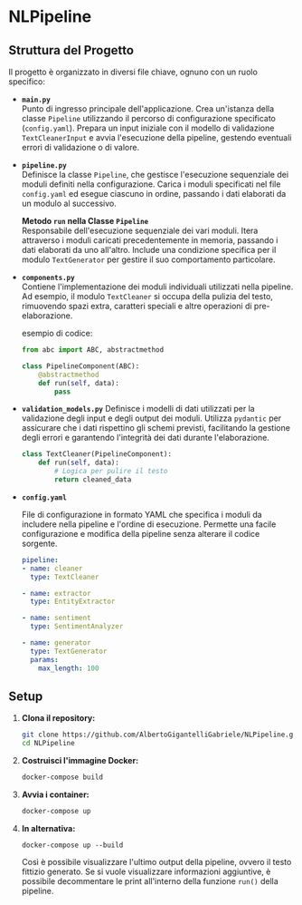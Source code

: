# NLPipeline

## Struttura del Progetto

Il progetto è organizzato in diversi file chiave, ognuno con un ruolo specifico:

- **`main.py`**  
  Punto di ingresso principale dell'applicazione. Crea un'istanza della classe `Pipeline` utilizzando il percorso di configurazione specificato (`config.yaml`). Prepara un input iniziale con il modello di validazione `TextCleanerInput` e avvia l'esecuzione della pipeline, gestendo eventuali errori di validazione o di valore.

- **`pipeline.py`**  
  Definisce la classe `Pipeline`, che gestisce l'esecuzione sequenziale dei moduli definiti nella configurazione. Carica i moduli specificati nel file `config.yaml` ed esegue ciascuno in ordine, passando i dati elaborati da un modulo al successivo.

  **Metodo `run` nella Classe `Pipeline`**  
  Responsabile dell'esecuzione sequenziale dei vari moduli. Itera attraverso i moduli caricati precedentemente in memoria, passando i dati elaborati da uno all'altro. Include una condizione specifica per il modulo `TextGenerator` per gestire il suo comportamento particolare.

- **`components.py`**  
  Contiene l'implementazione dei moduli individuali utilizzati nella pipeline. Ad esempio, il modulo `TextCleaner` si occupa della pulizia del testo, rimuovendo spazi extra, caratteri speciali e altre operazioni di pre-elaborazione.

  esempio di codice:
  ```python
  from abc import ABC, abstractmethod

  class PipelineComponent(ABC):
      @abstractmethod
      def run(self, data):
          pass
  
- **`validation_models.py`**
  Definisce i modelli di dati utilizzati per la validazione degli input e degli output dei moduli. Utilizza `pydantic` per assicurare che i dati rispettino gli schemi previsti, facilitando la gestione degli errori e garantendo l'integrità dei dati durante l'elaborazione.

  ```python
  class TextCleaner(PipelineComponent):
      def run(self, data):
          # Logica per pulire il testo
          return cleaned_data
  ```

- **`config.yaml`**

  File di configurazione in formato YAML che specifica i moduli da includere nella pipeline e l'ordine di esecuzione. Permette una facile configurazione e modifica della pipeline senza alterare il codice sorgente.

  ```yaml
  pipeline:
  - name: cleaner
    type: TextCleaner

  - name: extractor
    type: EntityExtractor

  - name: sentiment
    type: SentimentAnalyzer

  - name: generator
    type: TextGenerator
    params:
      max_length: 100
  ```

## Setup

1. **Clona il repository:**

   ```bash
   git clone https://github.com/AlbertoGigantelliGabriele/NLPipeline.git
   cd NLPipeline
   ```

2. **Costruisci l'immagine Docker:**
   ```bash
   docker-compose build
   ```

3. **Avvia i container:**
   ```bash
   docker-compose up
   ```
   
4. **In alternativa:**
   ```
   docker-compose up --build
   ```

   Così è possibile visualizzare l'ultimo output della pipeline, ovvero il testo fittizio generato. Se si vuole visualizzare informazioni aggiuntive, è possibile decommentare le print all'interno della funzione `run()` della pipeline.
